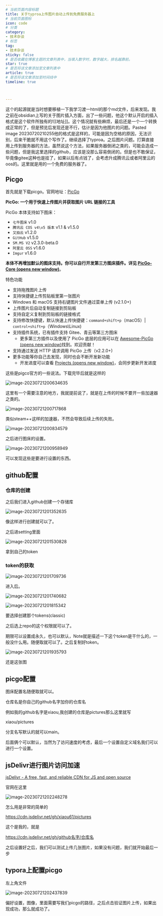 ```yaml
---
# 当前页面内容标题
title: 关于typroa上传图片自动上传到免费服务器上
# 当前页面图标
icon: code
# 分类
category:
- 技术杂谈
# 标签
tag:
- 技术杂谈
sticky: false
# 是否收藏在博客主题的文章列表中，当填入数字时，数字越大，排名越靠前。
star: true
# 是否将该文章添加至文章列表中
article: true
# 是否将该文章添加至时间线中
timeline: true



---
```


这个的起源就是当时想要移植一下我学习渡一html的那个md文件，后来发现。我之前在obsidian上写的关于图片插入方面，出了一些问题，他这个默认开启的插入格式是这个软件所独有的![[地址]]。这个情况就有些麻烦，最后还是一个一个转换成正常的了，但是预览后发现还是不行，估计是因为他图片的问题。Pasted image 20230720210255他的格式是这样的，可能是因为空格的原因，无法识别，后来干脆就不用这个写作了。继续选择了typroa。之后图片问题。打算直接用上传到服务器的方法，虽然说这个方法，如果服务器倒闭之类的，可能会造成一些问题，但是我这里选择的github，应该是没那么容易倒闭的。但是也不敢保证，毕竟像gitee这种也是挂了，如果以后有点钱了，会考虑升成腾讯云或者阿里云的oos的。这里就是用的一个免费的服务器了。

## Picgo

首先就是下载picgo。官网地址：[PicGo](https://picgo.github.io/PicGo-Doc/zh/)

**PicGo: 一个用于快速上传图片并获取图片 URL 链接的工具**

PicGo 本体支持如下图床：

- `七牛图床` v1.0
- `腾讯云 COS v4\v5 版本` v1.1 & v1.5.0
- `又拍云` v1.2.0
- `GitHub` v1.5.0
- `SM.MS V2` v2.3.0-beta.0
- `阿里云 OSS` v1.6.0
- `Imgur` v1.6.0

**本体不再增加默认的图床支持。你可以自行开发第三方图床插件。详见 [PicGo-Core (opens new window)](https://picgo.github.io/PicGo-Core-Doc/)**。

特色功能

- 支持拖拽图片上传
- 支持快捷键上传剪贴板里第一张图片
- Windows 和 macOS 支持右键图片文件通过菜单上传 (v2.1.0+)
- 上传图片后自动复制链接到剪贴板
- 支持自定义复制到剪贴板的链接格式
- 支持修改快捷键，默认快速上传快捷键：`command+shift+p`（macOS）| `control+shift+p`（Windows\Linux)
- 支持插件系统，已有插件支持 Gitee、青云等第三方图床
  - 更多第三方插件以及使用了 PicGo 底层的应用可以在 [Awesome-PicGo (opens new window)](https://github.com/PicGo/Awesome-PicGo)找到。欢迎贡献！
- 支持通过发送 HTTP 请求调用 PicGo 上传（v2.2.0+)
- 更多功能等你自己去发现，同时也会不断开发新功能
  - 开发进度可以查看 [Projects (opens new window)](https://github.com/Molunerfinn/PicGo/projects)，会同步更新开发进度

这些是pigco官方的一些说法。下载完毕后就是这样的

![image-20230721200634635](https://xiaou-1305448902.cos.ap-nanjing.myqcloud.com/img/202308150755482.png)

这里有一个需要注意的地方，我就提前说了，就是在上传的时候不要开一些加速器之类的。

![image-20230721200717868](https://xiaou-1305448902.cos.ap-nanjing.myqcloud.com/img/202308150755628.png)

类似steam++这样的加速器，不然会导致后续上传的失败。

![image-20230721200834579](https://xiaou-1305448902.cos.ap-nanjing.myqcloud.com/img/202308150755518.png)

之后进行图床的设置。

![image-20230721200958949](https://xiaou-1305448902.cos.ap-nanjing.myqcloud.com/img/202308150755522.png)

可以发现这些是要进行设置的东西。

## github配置

### 仓库的创建

之后我们进入github创建一个存储库

![image-20230721201352635](https://xiaou-1305448902.cos.ap-nanjing.myqcloud.com/img/202308150755548.png)

像这样进行创建就可以了。

之后进setting里面

![image-20230721201530828](https://xiaou-1305448902.cos.ap-nanjing.myqcloud.com/img/202308150755610.png)

拿到自己的token

### token的获取

![image-20230721201709736](https://xiaou-1305448902.cos.ap-nanjing.myqcloud.com/img/202308150755245.png)

进入后。

![image-20230721201740682](https://xiaou-1305448902.cos.ap-nanjing.myqcloud.com/img/202308150755397.png)

![image-20230721201815342](https://xiaou-1305448902.cos.ap-nanjing.myqcloud.com/img/202308150755499.png)

要选择创建那个tokens(classic)

之后选上repo的这个权限就可以了。

期限可以设置成永久，也可以默认，Note就是描述一下这个token是干什么的，一般没什么用。随便取就可以了。之后复制好token。

![image-20230721201935793](https://xiaou-1305448902.cos.ap-nanjing.myqcloud.com/img/202308150755447.png)

还是这张图

## picgo配置

图床配置名随便取就可以。

仓库名是你自己的github名字加你的仓库名

例如我的github名字是xiaou,我创建的仓库是pictures那么这里就写

xiaou/pictures

分支名写默认的就可以main。

后面俩个可以默认，当然为了访问速度的考虑，最后一个设置自定义域名我们可以进行一个设置。

## jsDelivr进行图片访问加速

[jsDelivr - A free, fast, and reliable CDN for JS and open source](https://www.jsdelivr.com/)

官网在这里

![image-20230721202248278](https://xiaou-1305448902.cos.ap-nanjing.myqcloud.com/img/202308150755602.png)

怎么用是非常的简单的

https://cdn.jsdelivr.net/gh/xiaou61/pictures

这个是我的，就是

https://cdn.jsdelivr.net/gh/github名字/仓库名

之后设置好之后，我们可以测试上传几张图片，如果没有问题，我们就开始最后一步

## typora上配置picgo

左上角文件

![image-20230721202437839](https://xiaou-1305448902.cos.ap-nanjing.myqcloud.com/img/202308150755570.png)

偏好设置，图像，里面需要写我们picgo的路径，之后点击验证图片上传，如果出现成功，那么就成功了。
